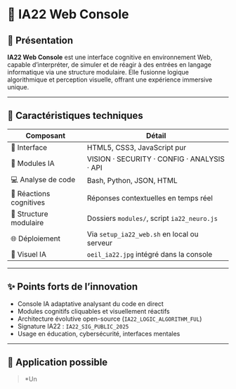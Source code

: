 # 🚀 IA22 Web Console

## 🧬 Présentation

**IA22 Web Console** est une interface cognitive en environnement Web, capable d’interpréter, de simuler et de réagir à des entrées en langage informatique via une structure modulaire. Elle fusionne logique algorithmique et perception visuelle, offrant une expérience immersive unique.

---

## 📌 Caractéristiques techniques

| Composant              | Détail |
|------------------------|--------|
| 🎨 Interface            | HTML5, CSS3, JavaScript pur  
| 🧠 Modules IA           | VISION · SECURITY · CONFIG · ANALYSIS · API  
| 💻 Analyse de code      | Bash, Python, JSON, HTML  
| 🔮 Réactions cognitives | Réponses contextuelles en temps réel  
| 🔗 Structure modulaire  | Dossiers `modules/`, script `ia22_neuro.js`  
| 🌐 Déploiement          | Via `setup_ia22_web.sh` en local ou serveur  
| 📸 Visuel IA            | `oeil_ia22.jpg` intégré dans la console  

---

## ✨ Points forts de l’innovation

- Console IA adaptative analysant du code en direct  
- Modules cognitifs cliquables et visuellement réactifs  
- Architecture évolutive open-source (`IA22_LOGIC_ALGORITHM_FUL`)  
- Signature IA22 : `IA22_SIG_PUBLIC_2025`  
- Usage en éducation, cybersécurité, interfaces mentales

---

## 🔭 Application possible

> *Un
